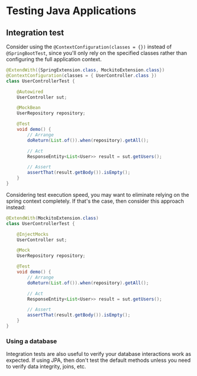 # Testing Java Applications

## Integration test

Consider using the `@ContextConfiguration(classes = {})` instead of `@SpringBootTest`, since you'll only rely on the specified classes rather than configuring the full application context.


```java
@ExtendWith({SpringExtension.class, MockitoExtension.class})
@ContextConfiguration(classes = { UserController.class })
class UserControllerTest {

    @Autowired
    UserController sut;

    @MockBean
    UserRepository repository;

    @Test
    void demo() {
        // Arrange
        doReturn(List.of()).when(repository).getAll();

        // Act
        ResponseEntity<List<User>> result = sut.getUsers();

        // Assert
        assertThat(result.getBody()).isEmpty();
    }
}
```

Considering test execution speed, you may want to eliminate relying on the spring context completely. If that's the case, then consider this approach instead:

```java
@ExtendWith(MockitoExtension.class)
class UserControllerTest {

    @InjectMocks
    UserController sut;

    @Mock
    UserRepository repository;

    @Test
    void demo() {
        // Arrange
        doReturn(List.of()).when(repository).getAll();

        // Act
        ResponseEntity<List<User>> result = sut.getUsers();

        // Assert
        assertThat(result.getBody()).isEmpty();
    }
}
```

### Using a database

Integration tests are also useful to verify your database interactions work as expected. If using JPA, then don't test the default methods unless you need to verify data integrity, joins, etc.

